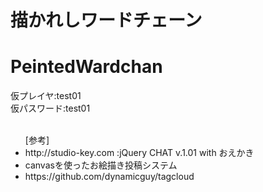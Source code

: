 # 描かれしワードチェーン
# PeintedWardchan
仮プレイヤ:test01<br>
仮パスワード:test01<br>
<br>
<ul>
[参考]
 <li>http://studio-key.com :jQuery CHAT v.1.01 with おえかき</li>
 <li>canvasを使ったお絵描き投稿システム</li>
 <li>https://github.com/dynamicguy/tagcloud</li>
 </ul>
